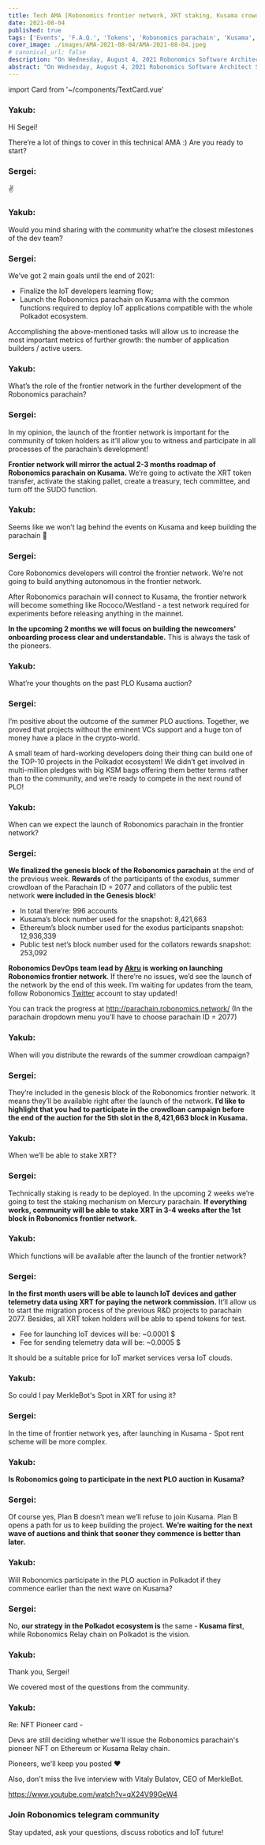 ```yaml
---
title: Tech AMA [Robonomics frontier network, XRT staking, Kusama crowdloan rewards]
date: 2021-08-04
published: true
tags: ['Events', 'F.A.Q.', 'Tokens', 'Robonomics parachain', 'Kusama', 'Incentive programs']
cover_image: ./images/AMA-2021-08-04/AMA-2021-08-04.jpeg
# canonical_url: false
description: "On Wednesday, August 4, 2021 Robonomics Software Architect Sergei Lonshakov hosted a tech AMA in the Robonomics telegram community. We discussed Robonomics frontier network, XRT staking, Kusama crowdloan rewards."
abstract: "On Wednesday, August 4, 2021 Robonomics Software Architect Sergei Lonshakov hosted a tech AMA in the Robonomics telegram community. We discussed Robonomics frontier network, XRT staking, Kusama crowdloan rewards."
---
```

import Card from '~/components/TextCard.vue'

<Card :image="'/avatars/Yakub-Sheikh.jpg'" :back="'transparent'">

### Yakub:

Hi Segei!

There’re a lot of things to cover in this technical AMA :)
Are you ready to start?

</Card>

<Card :image="'/avatars/Sergei-Lonshakov.jpg'" :back="'transparent'">

### Sergei:

✌️

</Card>

<Card :image="'/avatars/Yakub-Sheikh.jpg'" :back="'transparent'">

### Yakub:

Would you mind sharing with the community what’re the closest milestones of the dev team?

</Card>

<Card :image="'/avatars/Sergei-Lonshakov.jpg'" :back="'transparent'">

### Sergei:

We’ve got 2 main goals until the end of 2021:

- Finalize the IoT developers learning flow;
- Launch the Robonomics parachain on Kusama with the common functions required to deploy IoT applications compatible with the whole Polkadot ecosystem.

Accomplishing the above-mentioned tasks will allow us to increase the most important metrics of further growth: the number of application builders / active users.

</Card>

<Card :image="'/avatars/Yakub-Sheikh.jpg'" :back="'transparent'">

### Yakub:

What’s the role of the frontier network in the further development of the Robonomics parachain?

</Card>

<Card :image="'/avatars/Sergei-Lonshakov.jpg'" :back="'transparent'">

### Sergei:

In my opinion, the launch of the frontier network is important for the community of token holders as it’ll allow you to witness and participate in all processes of the parachain’s development!

**Frontier network will mirror the actual 2-3 months roadmap of Robonomics parachain on Kusama.** We’re going to activate the XRT token transfer, activate the staking pallet, create a treasury, tech committee, and turn off the SUDO function.

</Card>

<Card :image="'/avatars/Yakub-Sheikh.jpg'" :back="'transparent'">

### Yakub:

Seems like we won’t lag behind the events on Kusama and keep building the parachain 🤟

</Card>

<Card :image="'/avatars/Sergei-Lonshakov.jpg'" :back="'transparent'">

### Sergei:

Core Robonomics developers will control the frontier network. We’re not going to build anything autonomous in the frontier network.

After Robonomics parachain will connect to Kusama, the frontier network will become something like Rococo/Westland - a test network required for experiments before releasing anything in the mainnet.

**In the upcoming 2 months we will focus on building the newcomers’ onboarding process clear and understandable.** This is always the task of the pioneers.

</Card>

<Card :image="'/avatars/Yakub-Sheikh.jpg'" :back="'transparent'">

### Yakub:

What’re your thoughts on the past PLO Kusama auction?

</Card>

<Card :image="'/avatars/Sergei-Lonshakov.jpg'" :back="'transparent'">

### Sergei:

I’m positive about the outcome of the summer PLO auctions. Together, we proved that projects without the eminent VCs support and a huge ton of money have a place in the crypto-world.

A small team of hard-working developers doing their thing can build one of the TOP-10 projects in the Polkadot ecosystem! We didn’t get involved in multi-million pledges with big KSM bags offering them better terms rather than to the community, and we’re ready to compete in the next round of PLO!

</Card>

<Card :image="'/avatars/Yakub-Sheikh.jpg'" :back="'transparent'">

### Yakub:

When can we expect the launch of Robonomics parachain in the frontier network?

</Card>

<Card :image="'/avatars/Sergei-Lonshakov.jpg'" :back="'transparent'">

### Sergei:

**We finalized the genesis block of the Robonomics parachain** at the end of the previous week. **Rewards** of the participants of the exodus, summer crowdloan of the Parachain ID = 2077 and collators of the public test network **were included in the Genesis block**!

- In total there’re: 996 accounts
- Kusama’s block number used for the snapshot: 8,421,663
- Ethereum’s block number used for the exodus participants snapshot: 12,936,339
- Public test net’s block number used for the collators rewards snapshot: 253,092

**Robonomics DevOps team lead by [Akru](https://github.com/akru) is working on launching Robonomics frontier network**. If there’re no issues, we’d see the launch of the network by the end of this week.
I’m waiting for updates from the team, follow Robonomics [Twitter](https://twitter.com/AIRA_Robonomics/) account to stay updated!

You can track the progress at http://parachain.robonomics.network/ (In the parachain dropdown menu you’ll have to choose parachain ID = 2077)

</Card>

<Card :image="'/avatars/Yakub-Sheikh.jpg'" :back="'transparent'">

### Yakub:

When will you distribute the rewards of the summer crowdloan campaign?

</Card>

<Card :image="'/avatars/Sergei-Lonshakov.jpg'" :back="'transparent'">

### Sergei:

They’re included in the genesis block of the Robonomics frontier network. It means they’ll be available right after the launch of the network. **I’d like to highlight that you had to participate in the crowdloan campaign before the end of the auction for the 5th slot in the 8,421,663 block in Kusama.**

</Card>

<Card :image="'/avatars/Yakub-Sheikh.jpg'" :back="'transparent'">

### Yakub:

When we’ll be able to stake XRT?

</Card>

<Card :image="'/avatars/Sergei-Lonshakov.jpg'" :back="'transparent'">

### Sergei:

Technically staking is ready to be deployed. In the upcoming 2 weeks we’re going to test the staking mechanism on Mercury parachain. **If everything works, community will be able to stake XRT in 3-4 weeks after the 1st block in Robonomics frontier network.**

</Card>

<Card :image="'/avatars/Yakub-Sheikh.jpg'" :back="'transparent'">

### Yakub:

Which functions will be available after the launch of the frontier network?

</Card>

<Card :image="'/avatars/Sergei-Lonshakov.jpg'" :back="'transparent'">

### Sergei:

**In the first month users will be able to launch IoT devices and gather telemetry data using XRT for paying the network commission.** It’ll allow us to start the migration process of the previous R&D projects to parachain 2077. 
Besides, all XRT token holders will be able to spend tokens for test.

- Fee for launching IoT devices will be:  ~0.0001 $
- Fee for sending telemetry data will be: ~0.0005 $

It should be a suitable price for IoT market services versa IoT clouds.


</Card>

<Card :image="'/avatars/Yakub-Sheikh.jpg'" :back="'transparent'">

### Yakub:

So could I pay MerkleBot's Spot in XRT for using it?

</Card>


<Card :image="'/avatars/Sergei-Lonshakov.jpg'" :back="'transparent'">

### Sergei:

In the time of frontier network yes, after launching in Kusama - Spot rent scheme will be more complex.

</Card>

<Card :image="'/avatars/Yakub-Sheikh.jpg'" :back="'transparent'">

### Yakub:

**Is Robonomics going to participate in the next PLO auction in Kusama?**

</Card>

<Card :image="'/avatars/Sergei-Lonshakov.jpg'" :back="'transparent'">

### Sergei:

Of course yes, Plan B doesn’t mean we’ll refuse to join Kusama. Plan B opens a path for us to keep building the project. **We’re waiting for the next wave of auctions and think that sooner they commence is better than later.**

</Card>

<Card :image="'/avatars/Yakub-Sheikh.jpg'" :back="'transparent'">

### Yakub:

Will Robonomics participate in the PLO auction in Polkadot if they commence earlier than the next wave on Kusama?

</Card>

<Card :image="'/avatars/Sergei-Lonshakov.jpg'" :back="'transparent'">

### Sergei:

No, **our strategy in the Polkadot ecosystem is** the same - **Kusama first**, while Robonomics Relay chain on Polkadot is the vision.

</Card>

<Card :image="'/avatars/Yakub-Sheikh.jpg'" :back="'transparent'">

### Yakub:

Thank you, Sergei!

We covered most of the questions from the community.

</Card>

<Card :image="'/avatars/Yakub-Sheikh.jpg'" :back="'transparent'">

### Yakub:

Re: NFT Pioneer card - 

Devs are still deciding whether we'll issue the Robonomics parachain's pioneer NFT on Ethereum or Kusama Relay chain. 

Pioneers, we'll keep you posted ♥️

Also, don't miss the live interview with Vitaly Bulatov, CEO of MerkleBot.

https://www.youtube.com/watch?v=qX24V99GeW4

</Card>


<Card :icon="'/icons/icon-notification.png'" :link="'https://t.me/robonomics'">

### Join Robonomics telegram community

Stay updated, ask your questions, discuss robotics and IoT future!

</Card>
